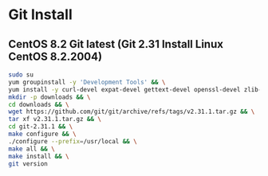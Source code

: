 # Git Install

## CentOS 8.2 Git latest (Git 2.31 Install Linux CentOS 8.2.2004)

```bash
sudo su 
yum groupinstall -y 'Development Tools' && \
yum install -y curl-devel expat-devel gettext-devel openssl-devel zlib-devel perl-CPAN perl-devel && \
mkdir -p downloads && \
cd downloads && \
wget https://github.com/git/git/archive/refs/tags/v2.31.1.tar.gz && \
tar xf v2.31.1.tar.gz && \
cd git-2.31.1 && \
make configure && \
./configure --prefix=/usr/local && \
make all && \
make install && \
git version
```
